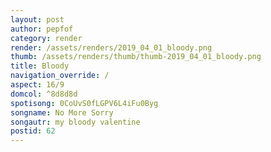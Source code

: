 ```yaml
---
layout: post
author: pepfof
category: render
render: /assets/renders/2019_04_01_bloody.png
thumb: /assets/renders/thumb/thumb-2019_04_01_bloody.png
title: Bloody
navigation_override: /
aspect: 16/9
domcol: ^8d8d8d
spotisong: 0CoUvS0fLGPV6L4iFu0Byg
songname: No More Sorry
songautr: my bloody valentine
postid: 62
---
```


<!--USER BEGIN 1-->

<!--USER END 1-->

<!--more-->
<!--USER BEGIN 2-->

<!--USER END 2-->

